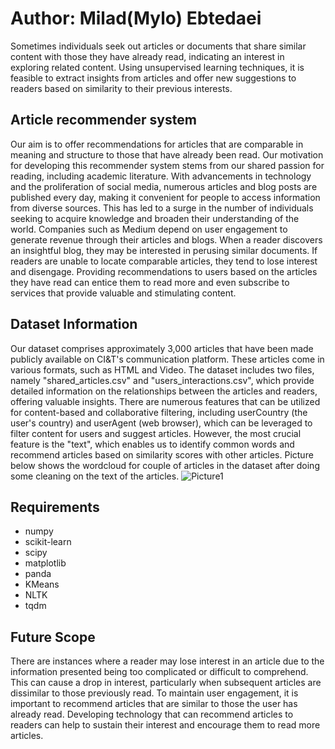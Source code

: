 # Author: Milad(Mylo) Ebtedaei

Sometimes individuals seek out articles or documents that share similar content with those they have already read, indicating an interest in exploring related content. Using unsupervised learning techniques, it is feasible to extract insights from articles and offer new suggestions to readers based on similarity to their previous interests.

## Article recommender system
Our aim is to offer recommendations for articles that are comparable in meaning and structure to those that have already been read. Our motivation for developing this recommender system stems from our shared passion for reading, including academic literature. With advancements in technology and the proliferation of social media, numerous articles and blog posts are published every day, making it convenient for people to access information from diverse sources. This has led to a surge in the number of individuals seeking to acquire knowledge and broaden their understanding of the world. Companies such as Medium depend on user engagement to generate revenue through their articles and blogs. When a reader discovers an insightful blog, they may be interested in perusing similar documents. If readers are unable to locate comparable articles, they tend to lose interest and disengage. Providing recommendations to users based on the articles they have read can entice them to read more and even subscribe to services that provide valuable and stimulating content.

## Dataset Information
Our dataset comprises approximately 3,000 articles that have been made publicly available on CI&T's communication platform. These articles come in various formats, such as HTML and Video. The dataset includes two files, namely "shared_articles.csv" and "users_interactions.csv", which provide detailed information on the relationships between the articles and readers, offering valuable insights. There are numerous features that can be utilized for content-based and collaborative filtering, including userCountry (the user's country) and userAgent (web browser), which can be leveraged to filter content for users and suggest articles. However, the most crucial feature is the "text", which enables us to identify common words and recommend articles based on similarity scores with other articles. 
Picture below shows the wordcloud for couple of articles in the dataset after doing some cleaning on the text of the articles.
![Picture1](https://user-images.githubusercontent.com/121390440/223201615-60a42323-789e-49ec-be88-2f674bedcb13.png)

## Requirements
- numpy
- scikit-learn
- scipy
- matplotlib
- panda
- KMeans
- NLTK
- tqdm

## Future Scope
There are instances where a reader may lose interest in an article due to the information presented being too complicated or difficult to comprehend. This can cause a drop in interest, particularly when subsequent articles are dissimilar to those previously read. To maintain user engagement, it is important to recommend articles that are similar to those the user has already read. Developing technology that can recommend articles to readers can help to sustain their interest and encourage them to read more articles.
